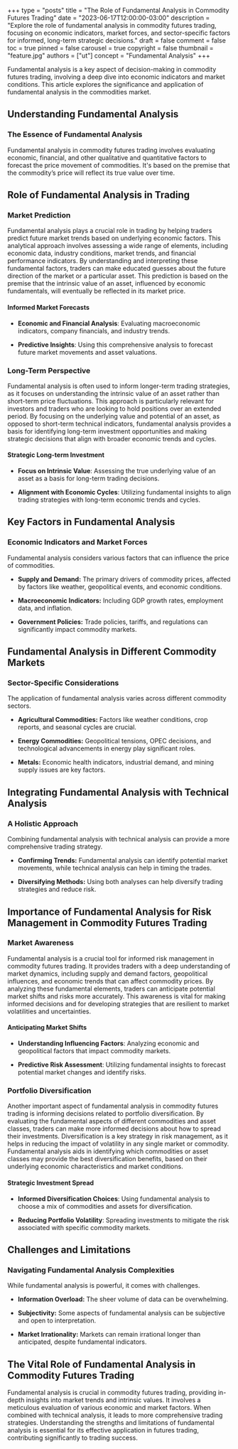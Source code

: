 +++
type = "posts"
title = "The Role of Fundamental Analysis in Commodity Futures Trading"
date = "2023-06-17T12:00:00-03:00"
description = "Explore the role of fundamental analysis in commodity futures trading, focusing on economic indicators, market forces, and sector-specific factors for informed, long-term strategic decisions." 
draft = false
comment = false
toc = true
pinned = false
carousel = true
copyright = false
thumbnail = "feature.jpg"
authors = ["ut"]
concept = "Fundamental Analysis"
+++

Fundamental analysis is a key aspect of decision-making in commodity
futures trading, involving a deep dive into economic indicators and
market conditions. This article explores the significance and
application of fundamental analysis in the commodities market.

## Understanding Fundamental Analysis

### The Essence of Fundamental Analysis

Fundamental analysis in commodity futures trading involves evaluating
economic, financial, and other qualitative and quantitative factors to
forecast the price movement of commodities. It's based on the premise
that the commodity’s price will reflect its true value over time.

## Role of Fundamental Analysis in Trading

### Market Prediction

Fundamental analysis plays a crucial role in trading by helping traders
predict future market trends based on underlying economic factors. This
analytical approach involves assessing a wide range of elements,
including economic data, industry conditions, market trends, and
financial performance indicators. By understanding and interpreting
these fundamental factors, traders can make educated guesses about the
future direction of the market or a particular asset. This prediction is
based on the premise that the intrinsic value of an asset, influenced by
economic fundamentals, will eventually be reflected in its market price.

#### Informed Market Forecasts

-   **Economic and Financial Analysis**: Evaluating macroeconomic
    indicators, company financials, and industry trends.

-   **Predictive Insights**: Using this comprehensive analysis to
    forecast future market movements and asset valuations.

### Long-Term Perspective

Fundamental analysis is often used to inform longer-term trading
strategies, as it focuses on understanding the intrinsic value of an
asset rather than short-term price fluctuations. This approach is
particularly relevant for investors and traders who are looking to hold
positions over an extended period. By focusing on the underlying value
and potential of an asset, as opposed to short-term technical
indicators, fundamental analysis provides a basis for identifying
long-term investment opportunities and making strategic decisions that
align with broader economic trends and cycles.

#### Strategic Long-term Investment

-   **Focus on Intrinsic Value**: Assessing the true underlying value of
    an asset as a basis for long-term trading decisions.

-   **Alignment with Economic Cycles**: Utilizing fundamental insights
    to align trading strategies with long-term economic trends and
    cycles.

## Key Factors in Fundamental Analysis

### Economic Indicators and Market Forces

Fundamental analysis considers various factors that can influence the
price of commodities.

-   **Supply and Demand:** The primary drivers of commodity prices,
    affected by factors like weather, geopolitical events, and
    economic conditions.

-   **Macroeconomic Indicators:** Including GDP growth rates, employment
    data, and inflation.

-   **Government Policies:** Trade policies, tariffs, and regulations
    can significantly impact commodity markets.

## Fundamental Analysis in Different Commodity Markets

### Sector-Specific Considerations

The application of fundamental analysis varies across different
commodity sectors.

-   **Agricultural Commodities:** Factors like weather conditions, crop
    reports, and seasonal cycles are crucial.

-   **Energy Commodities:** Geopolitical tensions, OPEC decisions, and
    technological advancements in energy play significant roles.

-   **Metals:** Economic health indicators, industrial demand, and
    mining supply issues are key factors.

## Integrating Fundamental Analysis with Technical Analysis

### A Holistic Approach

Combining fundamental analysis with technical analysis can provide a
more comprehensive trading strategy.

-   **Confirming Trends:** Fundamental analysis can identify potential
    market movements, while technical analysis can help in timing the
    trades.

-   **Diversifying Methods:** Using both analyses can help diversify
    trading strategies and reduce risk.

## Importance of Fundamental Analysis for Risk Management in Commodity Futures Trading

### Market Awareness

Fundamental analysis is a crucial tool for informed risk management in
commodity futures trading. It provides traders with a deep understanding
of market dynamics, including supply and demand factors, geopolitical
influences, and economic trends that can affect commodity prices. By
analyzing these fundamental elements, traders can anticipate potential
market shifts and risks more accurately. This awareness is vital for
making informed decisions and for developing strategies that are
resilient to market volatilities and uncertainties.

#### Anticipating Market Shifts

-   **Understanding Influencing Factors**: Analyzing economic and
    geopolitical factors that impact commodity markets.

-   **Predictive Risk Assessment**: Utilizing fundamental insights to
    forecast potential market changes and identify risks.

### Portfolio Diversification

Another important aspect of fundamental analysis in commodity futures
trading is informing decisions related to portfolio diversification. By
evaluating the fundamental aspects of different commodities and asset
classes, traders can make more informed decisions about how to spread
their investments. Diversification is a key strategy in risk management,
as it helps in reducing the impact of volatility in any single market or
commodity. Fundamental analysis aids in identifying which commodities or
asset classes may provide the best diversification benefits, based on
their underlying economic characteristics and market conditions.

#### Strategic Investment Spread

-   **Informed Diversification Choices**: Using fundamental analysis to
    choose a mix of commodities and assets for diversification.

-   **Reducing Portfolio Volatility**: Spreading investments to mitigate
    the risk associated with specific commodity markets.

## Challenges and Limitations

### Navigating Fundamental Analysis Complexities

While fundamental analysis is powerful, it comes with challenges.

-   **Information Overload:** The sheer volume of data can be
    overwhelming.

-   **Subjectivity:** Some aspects of fundamental analysis can be
    subjective and open to interpretation.

-   **Market Irrationality:** Markets can remain irrational longer than
    anticipated, despite fundamental indicators.

## The Vital Role of Fundamental Analysis in Commodity Futures Trading

Fundamental analysis is crucial in commodity futures trading, providing
in-depth insights into market trends and intrinsic values. It involves a
meticulous evaluation of various economic and market factors. When
combined with technical analysis, it leads to more comprehensive trading
strategies. Understanding the strengths and limitations of fundamental
analysis is essential for its effective application in futures trading,
contributing significantly to trading success.

